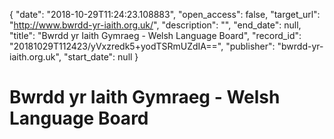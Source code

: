 {
  "date": "2018-10-29T11:24:23.108883", 
  "open_access": false, 
  "target_url": "http://www.bwrdd-yr-iaith.org.uk/", 
  "description": "", 
  "end_date": null, 
  "title": "Bwrdd yr Iaith Gymraeg - Welsh Language Board", 
  "record_id": "20181029T112423/yVxzredk5+yodTSRmUZdIA==", 
  "publisher": "bwrdd-yr-iaith.org.uk", 
  "start_date": null
}

# Bwrdd yr Iaith Gymraeg - Welsh Language Board

